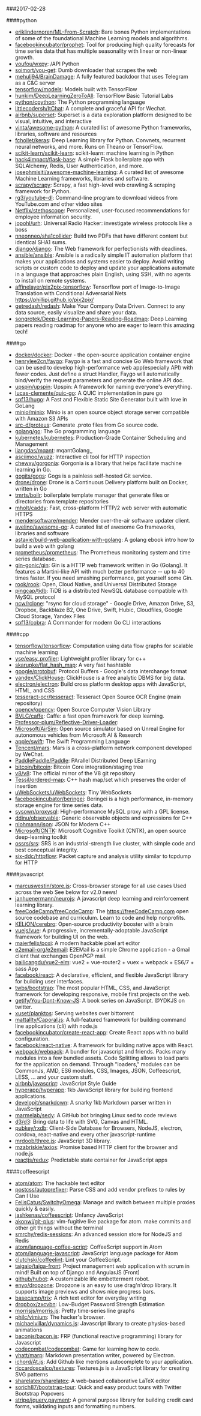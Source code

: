 ###2017-02-28

####python
* [eriklindernoren/ML-From-Scratch](https://github.com/eriklindernoren/ML-From-Scratch): Bare bones Python implementations of some of the foundational Machine Learning models and algorithms.
* [facebookincubator/prophet](https://github.com/facebookincubator/prophet): Tool for producing high quality forecasts for time series data that has multiple seasonality with linear or non-linear growth.
* [youfou/wxpy](https://github.com/youfou/wxpy):  /API Python 
* [soimort/you-get](https://github.com/soimort/you-get):  Dumb downloader that scrapes the web
* [mehulj94/BrainDamage](https://github.com/mehulj94/BrainDamage): A fully featured backdoor that uses Telegram as a C&C server
* [tensorflow/models](https://github.com/tensorflow/models): Models built with TensorFlow
* [hunkim/DeepLearningZeroToAll](https://github.com/hunkim/DeepLearningZeroToAll): TensorFlow Basic Tutorial Labs
* [python/cpython](https://github.com/python/cpython): The Python programming language
* [littlecodersh/ItChat](https://github.com/littlecodersh/ItChat): A complete and graceful API for Wechat. 
* [airbnb/superset](https://github.com/airbnb/superset): Superset is a data exploration platform designed to be visual, intuitive, and interactive
* [vinta/awesome-python](https://github.com/vinta/awesome-python): A curated list of awesome Python frameworks, libraries, software and resources
* [fchollet/keras](https://github.com/fchollet/keras): Deep Learning library for Python. Convnets, recurrent neural networks, and more. Runs on Theano or TensorFlow.
* [scikit-learn/scikit-learn](https://github.com/scikit-learn/scikit-learn): scikit-learn: machine learning in Python
* [hack4impact/flask-base](https://github.com/hack4impact/flask-base): A simple Flask boilerplate app with SQLAlchemy, Redis, User Authentication, and more.
* [josephmisiti/awesome-machine-learning](https://github.com/josephmisiti/awesome-machine-learning): A curated list of awesome Machine Learning frameworks, libraries and software.
* [scrapy/scrapy](https://github.com/scrapy/scrapy): Scrapy, a fast high-level web crawling & scraping framework for Python.
* [rg3/youtube-dl](https://github.com/rg3/youtube-dl): Command-line program to download videos from YouTube.com and other video sites
* [Netflix/stethoscope](https://github.com/Netflix/stethoscope): Personalized, user-focused recommendations for employee information security.
* [jopohl/urh](https://github.com/jopohl/urh): Universal Radio Hacker: investigate wireless protocols like a boss
* [nneonneo/sha1collider](https://github.com/nneonneo/sha1collider): Build two PDFs that have different content but identical SHA1 sums.
* [django/django](https://github.com/django/django): The Web framework for perfectionists with deadlines.
* [ansible/ansible](https://github.com/ansible/ansible): Ansible is a radically simple IT automation platform that makes your applications and systems easier to deploy. Avoid writing scripts or custom code to deploy and update your applications automate in a language that approaches plain English, using SSH, with no agents to install on remote systems.
* [affinelayer/pix2pix-tensorflow](https://github.com/affinelayer/pix2pix-tensorflow): Tensorflow port of Image-to-Image Translation with Conditional Adversarial Nets https://phillipi.github.io/pix2pix/
* [getredash/redash](https://github.com/getredash/redash): Make Your Company Data Driven. Connect to any data source, easily visualize and share your data.
* [songrotek/Deep-Learning-Papers-Reading-Roadmap](https://github.com/songrotek/Deep-Learning-Papers-Reading-Roadmap): Deep Learning papers reading roadmap for anyone who are eager to learn this amazing tech!

####go
* [docker/docker](https://github.com/docker/docker): Docker - the open-source application container engine
* [henrylee2cn/faygo](https://github.com/henrylee2cn/faygo): Faygo is a fast and concise Go Web framework that can be used to develop high-performance web app(especially API) with fewer codes. Just define a struct Handler, Faygo will automatically bind/verify the request parameters and generate the online API doc.
* [upspin/upspin](https://github.com/upspin/upspin): Upspin: A framework for naming everyone's everything.
* [lucas-clemente/quic-go](https://github.com/lucas-clemente/quic-go): A QUIC implementation in pure go
* [spf13/hugo](https://github.com/spf13/hugo): A Fast and Flexible Static Site Generator built with love in GoLang
* [minio/minio](https://github.com/minio/minio): Minio is an open source object storage server compatible with Amazon S3 APIs
* [src-d/proteus](https://github.com/src-d/proteus): Generate .proto files from Go source code.
* [golang/go](https://github.com/golang/go): The Go programming language
* [kubernetes/kubernetes](https://github.com/kubernetes/kubernetes): Production-Grade Container Scheduling and Management
* [liangdas/mqant](https://github.com/liangdas/mqant): mqantGolang,,
* [asciimoo/wuzz](https://github.com/asciimoo/wuzz): Interactive cli tool for HTTP inspection
* [chewxy/gorgonia](https://github.com/chewxy/gorgonia): Gorgonia is a library that helps facilitate machine learning in Go.
* [gogits/gogs](https://github.com/gogits/gogs): Gogs is a painless self-hosted Git service.
* [drone/drone](https://github.com/drone/drone): Drone is a Continuous Delivery platform built on Docker, written in Go
* [tmrts/boilr](https://github.com/tmrts/boilr):  boilerplate template manager that generate files or directories from template repositories
* [mholt/caddy](https://github.com/mholt/caddy): Fast, cross-platform HTTP/2 web server with automatic HTTPS
* [mendersoftware/mender](https://github.com/mendersoftware/mender): Mender over-the-air software updater client.
* [avelino/awesome-go](https://github.com/avelino/awesome-go): A curated list of awesome Go frameworks, libraries and software
* [astaxie/build-web-application-with-golang](https://github.com/astaxie/build-web-application-with-golang): A golang ebook intro how to build a web with golang
* [prometheus/prometheus](https://github.com/prometheus/prometheus): The Prometheus monitoring system and time series database.
* [gin-gonic/gin](https://github.com/gin-gonic/gin): Gin is a HTTP web framework written in Go (Golang). It features a Martini-like API with much better performance -- up to 40 times faster. If you need smashing performance, get yourself some Gin.
* [rook/rook](https://github.com/rook/rook): Open, Cloud Native, and Universal Distributed Storage
* [pingcap/tidb](https://github.com/pingcap/tidb): TiDB is a distributed NewSQL database compatible with MySQL protocol
* [ncw/rclone](https://github.com/ncw/rclone): "rsync for cloud storage" - Google Drive, Amazon Drive, S3, Dropbox, Backblaze B2, One Drive, Swift, Hubic, Cloudfiles, Google Cloud Storage, Yandex Files
* [spf13/cobra](https://github.com/spf13/cobra): A Commander for modern Go CLI interactions

####cpp
* [tensorflow/tensorflow](https://github.com/tensorflow/tensorflow): Computation using data flow graphs for scalable machine learning
* [yse/easy_profiler](https://github.com/yse/easy_profiler): Lightweight profiler library for c++
* [skarupke/flat_hash_map](https://github.com/skarupke/flat_hash_map): A very fast hashtable
* [google/protobuf](https://github.com/google/protobuf): Protocol Buffers - Google's data interchange format
* [yandex/ClickHouse](https://github.com/yandex/ClickHouse): ClickHouse is a free analytic DBMS for big data.
* [electron/electron](https://github.com/electron/electron): Build cross platform desktop apps with JavaScript, HTML, and CSS
* [tesseract-ocr/tesseract](https://github.com/tesseract-ocr/tesseract): Tesseract Open Source OCR Engine (main repository)
* [opencv/opencv](https://github.com/opencv/opencv): Open Source Computer Vision Library
* [BVLC/caffe](https://github.com/BVLC/caffe): Caffe: a fast open framework for deep learning.
* [Professor-plum/Reflective-Driver-Loader](https://github.com/Professor-plum/Reflective-Driver-Loader): 
* [Microsoft/AirSim](https://github.com/Microsoft/AirSim): Open source simulator based on Unreal Engine for autonomous vehicles from Microsoft AI & Research
* [apple/swift](https://github.com/apple/swift): The Swift Programming Language
* [Tencent/mars](https://github.com/Tencent/mars): Mars is a cross-platform network component developed by WeChat.
* [PaddlePaddle/Paddle](https://github.com/PaddlePaddle/Paddle): PArallel Distributed Deep LEarning
* [bitcoin/bitcoin](https://github.com/bitcoin/bitcoin): Bitcoin Core integration/staging tree
* [v8/v8](https://github.com/v8/v8): The official mirror of the V8 git repository
* [Tessil/ordered-map](https://github.com/Tessil/ordered-map): C++ hash map/set which preserves the order of insertion
* [uWebSockets/uWebSockets](https://github.com/uWebSockets/uWebSockets): Tiny WebSockets
* [facebookincubator/beringei](https://github.com/facebookincubator/beringei): Beringei is a high performance, in-memory storage engine for time series data.
* [sysown/proxysql](https://github.com/sysown/proxysql): High-performance MySQL proxy with a GPL license.
* [ddinu/observable](https://github.com/ddinu/observable): Generic observable objects and expressions for C++
* [nlohmann/json](https://github.com/nlohmann/json): JSON for Modern C++
* [Microsoft/CNTK](https://github.com/Microsoft/CNTK): Microsoft Cognitive Toolkit (CNTK), an open source deep-learning toolkit
* [ossrs/srs](https://github.com/ossrs/srs): SRS is an industrial-strength live cluster, with simple code and best conceptual integrity.
* [six-ddc/httpflow](https://github.com/six-ddc/httpflow): Packet capture and analysis utility similar to tcpdump for HTTP

####javascript
* [marcuswestin/store.js](https://github.com/marcuswestin/store.js): Cross-browser storage for all use cases  Used across the web  See below for v2.0 news!
* [janhuenermann/neurojs](https://github.com/janhuenermann/neurojs): A javascript deep learning and reinforcement learning library.
* [freeCodeCamp/freeCodeCamp](https://github.com/freeCodeCamp/freeCodeCamp): The https://freeCodeCamp.com open source codebase and curriculum. Learn to code and help nonprofits.
* [KELiON/cerebro](https://github.com/KELiON/cerebro): Open-source productivity booster with a brain
* [vuejs/vue](https://github.com/vuejs/vue): A progressive, incrementally-adoptable JavaScript framework for building UI on the web.
* [maierfelix/poxi](https://github.com/maierfelix/poxi): A modern hackable pixel art editor
* [e2email-org/e2email](https://github.com/e2email-org/e2email): E2EMail is a simple Chrome application - a Gmail client that exchanges OpenPGP mail.
* [bailicangdu/vue2-elm](https://github.com/bailicangdu/vue2-elm):  vue2 + vue-router2 + vuex + webpack + ES6/7 + sass   App
* [facebook/react](https://github.com/facebook/react): A declarative, efficient, and flexible JavaScript library for building user interfaces.
* [twbs/bootstrap](https://github.com/twbs/bootstrap): The most popular HTML, CSS, and JavaScript framework for developing responsive, mobile first projects on the web.
* [getify/You-Dont-Know-JS](https://github.com/getify/You-Dont-Know-JS): A book series on JavaScript. @YDKJS on twitter.
* [xuset/planktos](https://github.com/xuset/planktos): Serving websites over bittorrent
* [mattallty/Caporal.js](https://github.com/mattallty/Caporal.js): A full-featured framework for building command line applications (cli) with node.js
* [facebookincubator/create-react-app](https://github.com/facebookincubator/create-react-app): Create React apps with no build configuration.
* [facebook/react-native](https://github.com/facebook/react-native): A framework for building native apps with React.
* [webpack/webpack](https://github.com/webpack/webpack): A bundler for javascript and friends. Packs many modules into a few bundled assets. Code Splitting allows to load parts for the application on demand. Through "loaders," modules can be CommonJs, AMD, ES6 modules, CSS, Images, JSON, Coffeescript, LESS, ... and your custom stuff.
* [airbnb/javascript](https://github.com/airbnb/javascript): JavaScript Style Guide
* [hyperapp/hyperapp](https://github.com/hyperapp/hyperapp): 1kb JavaScript library for building frontend applications.
* [developit/snarkdown](https://github.com/developit/snarkdown):  A snarky 1kb Markdown parser written in JavaScript
* [marmelab/sedy](https://github.com/marmelab/sedy): A GitHub bot bringing Linux sed to code reviews
* [d3/d3](https://github.com/d3/d3): Bring data to life with SVG, Canvas and HTML. 
* [pubkey/rxdb](https://github.com/pubkey/rxdb):   Client-Side Database for Browsers, NodeJS, electron, cordova, react-native and every other javascript-runtime 
* [mrdoob/three.js](https://github.com/mrdoob/three.js): JavaScript 3D library.
* [mzabriskie/axios](https://github.com/mzabriskie/axios): Promise based HTTP client for the browser and node.js
* [reactjs/redux](https://github.com/reactjs/redux): Predictable state container for JavaScript apps

####coffeescript
* [atom/atom](https://github.com/atom/atom): The hackable text editor
* [postcss/autoprefixer](https://github.com/postcss/autoprefixer): Parse CSS and add vendor prefixes to rules by Can I Use
* [FelisCatus/SwitchyOmega](https://github.com/FelisCatus/SwitchyOmega): Manage and switch between multiple proxies quickly & easily.
* [jashkenas/coffeescript](https://github.com/jashkenas/coffeescript): Unfancy JavaScript
* [akonwi/git-plus](https://github.com/akonwi/git-plus): vim-fugitive like package for atom. make commits and other git things without the terminal
* [smrchy/redis-sessions](https://github.com/smrchy/redis-sessions): An advanced session store for NodeJS and Redis
* [atom/language-coffee-script](https://github.com/atom/language-coffee-script): CoffeeScript support in Atom
* [atom/language-javascript](https://github.com/atom/language-javascript): JavaScript language package for Atom
* [clutchski/coffeelint](https://github.com/clutchski/coffeelint): Lint your CoffeeScript.
* [taigaio/taiga-front](https://github.com/taigaio/taiga-front): Project management web application with scrum in mind! Built on top of Django and AngularJS (Front)
* [github/hubot](https://github.com/github/hubot): A customizable life embetterment robot.
* [enyo/dropzone](https://github.com/enyo/dropzone): Dropzone is an easy to use drag'n'drop library. It supports image previews and shows nice progress bars.
* [basecamp/trix](https://github.com/basecamp/trix): A rich text editor for everyday writing
* [dropbox/zxcvbn](https://github.com/dropbox/zxcvbn): Low-Budget Password Strength Estimation
* [morrisjs/morris.js](https://github.com/morrisjs/morris.js): Pretty time-series line graphs
* [philc/vimium](https://github.com/philc/vimium): The hacker's browser.
* [michaelvillar/dynamics.js](https://github.com/michaelvillar/dynamics.js): Javascript library to create physics-based animations
* [baconjs/bacon.js](https://github.com/baconjs/bacon.js): FRP (functional reactive programming) library for Javascript
* [codecombat/codecombat](https://github.com/codecombat/codecombat): Game for learning how to code.
* [yhatt/marp](https://github.com/yhatt/marp): Markdown presentation writer, powered by Electron.
* [ichord/At.js](https://github.com/ichord/At.js): Add Github like mentions autocomplete to your application.
* [riccardoscalco/textures](https://github.com/riccardoscalco/textures): Textures.js is a JavaScript library for creating SVG patterns
* [sharelatex/sharelatex](https://github.com/sharelatex/sharelatex): A web-based collaborative LaTeX editor
* [sorich87/bootstrap-tour](https://github.com/sorich87/bootstrap-tour): Quick and easy product tours with Twitter Bootstrap Popovers
* [stripe/jquery.payment](https://github.com/stripe/jquery.payment): A general purpose library for building credit card forms, validating inputs and formatting numbers.

